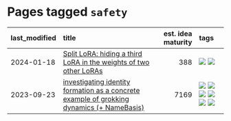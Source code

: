 # Pages tagged `safety`

|last_modified|title|est. idea maturity|tags
|:---|:---|---:|:---|
|2024-01-18|[Split LoRA: hiding a third LoRA in the weights of two other LoRAs](../split-lora.md)|388|[![](https://img.shields.io/badge/tag-experimental-fe4dc)](../tags/experimental.md) [![](https://img.shields.io/badge/tag-safety-bbc42)](../tags/safety.md)|
|2023-09-23|[investigating identity formation as a concrete example of grokking dynamics (+ NameBasis)](../identity_grokking_dynamics.md)|7169|[![](https://img.shields.io/badge/tag-alignment-1ee399)](../tags/alignment.md) [![](https://img.shields.io/badge/tag-experimental-fe4dc)](../tags/experimental.md) [![](https://img.shields.io/badge/tag-interpretability-9a9fc4)](../tags/interpretability.md) [![](https://img.shields.io/badge/tag-publication-76bb24)](../tags/publication.md) [![](https://img.shields.io/badge/tag-safety-bbc42)](../tags/safety.md) [![](https://img.shields.io/badge/tag-wip-7c795e)](../tags/wip.md)|